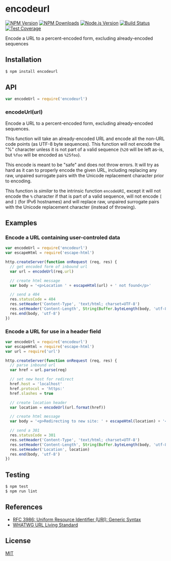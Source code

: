 # encodeurl

[![NPM Version][npm-image]][npm-url]
[![NPM Downloads][downloads-image]][downloads-url]
[![Node.js Version][node-version-image]][node-version-url]
[![Build Status][travis-image]][travis-url]
[![Test Coverage][coveralls-image]][coveralls-url]

Encode a URL to a percent-encoded form, excluding already-encoded sequences

## Installation

```sh
$ npm install encodeurl
```

## API

```js
var encodeUrl = require('encodeurl')
```

### encodeUrl(url)

Encode a URL to a percent-encoded form, excluding already-encoded sequences.

This function will take an already-encoded URL and encode all the non-URL
code points (as UTF-8 byte sequences). This function will not encode the
"%" character unless it is not part of a valid sequence (`%20` will be
left as-is, but `%foo` will be encoded as `%25foo`).

This encode is meant to be "safe" and does not throw errors. It will try as
hard as it can to properly encode the given URL, including replacing any raw,
unpaired surrogate pairs with the Unicode replacement character prior to
encoding.

This function is _similar_ to the intrinsic function `encodeURI`, except it
will not encode the `%` character if that is part of a valid sequence, will
not encode `[` and `]` (for IPv6 hostnames) and will replace raw, unpaired
surrogate pairs with the Unicode replacement character (instead of throwing).

## Examples

### Encode a URL containing user-controled data

```js
var encodeUrl = require('encodeurl')
var escapeHtml = require('escape-html')

http.createServer(function onRequest (req, res) {
  // get encoded form of inbound url
  var url = encodeUrl(req.url)

  // create html message
  var body = '<p>Location ' + escapeHtml(url) + ' not found</p>'

  // send a 404
  res.statusCode = 404
  res.setHeader('Content-Type', 'text/html; charset=UTF-8')
  res.setHeader('Content-Length', String(Buffer.byteLength(body, 'utf-8')))
  res.end(body, 'utf-8')
})
```

### Encode a URL for use in a header field

```js
var encodeUrl = require('encodeurl')
var escapeHtml = require('escape-html')
var url = require('url')

http.createServer(function onRequest (req, res) {
  // parse inbound url
  var href = url.parse(req)

  // set new host for redirect
  href.host = 'localhost'
  href.protocol = 'https:'
  href.slashes = true

  // create location header
  var location = encodeUrl(url.format(href))

  // create html message
  var body = '<p>Redirecting to new site: ' + escapeHtml(location) + '</p>'

  // send a 301
  res.statusCode = 301
  res.setHeader('Content-Type', 'text/html; charset=UTF-8')
  res.setHeader('Content-Length', String(Buffer.byteLength(body, 'utf-8')))
  res.setHeader('Location', location)
  res.end(body, 'utf-8')
})
```

## Testing

```sh
$ npm test
$ npm run lint
```

## References

- [RFC 3986: Uniform Resource Identifier (URI): Generic Syntax][rfc-3986]
- [WHATWG URL Living Standard][whatwg-url]

[rfc-3986]: https://tools.ietf.org/html/rfc3986
[whatwg-url]: https://url.spec.whatwg.org/

## License

[MIT](LICENSE)

[npm-image]: https://img.shields.io/npm/v/encodeurl.svg
[npm-url]: https://npmjs.org/package/encodeurl
[node-version-image]: https://img.shields.io/node/v/encodeurl.svg
[node-version-url]: https://nodejs.org/en/download
[travis-image]: https://img.shields.io/travis/pillarjs/encodeurl.svg
[travis-url]: https://travis-ci.org/pillarjs/encodeurl
[coveralls-image]: https://img.shields.io/coveralls/pillarjs/encodeurl.svg
[coveralls-url]: https://coveralls.io/r/pillarjs/encodeurl?branch=master
[downloads-image]: https://img.shields.io/npm/dm/encodeurl.svg
[downloads-url]: https://npmjs.org/package/encodeurl
